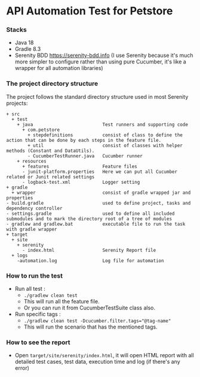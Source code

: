 # API Automation Test for Petstore

### Stacks
- Java 18
- Gradle 8.3
- Serenity BDD https://serenity-bdd.info (I use Serenity because it's much more simpler to configure rather than using pure Cucumber, it's like a wrapper for all automation libraries)

### The project directory structure
The project follows the standard directory structure used in most Serenity projects:
```Gherkin
+ src
  + test
    + java                          Test runners and supporting code
      + com.petstore
        + stepdefinitions           consist of class to define the action that can be done by each steps in the feature file.
        + util                      consist of classes with helper methods (Constant and DataUtils).
        - CucumberTestRunner.java   Cucumber runner
    + resources
      + features                    Feature files
      - junit-platform.properties   Here we can put all Cucumber related or Junit related settings
      - logback-test.xml            Logger setting
+ gradle
  + wrapper                         consist of gradle wrapped jar and properties
- build.gradle                      used to define project, tasks and dependency controller
- settings.gradle                   used to define all included submodules and to mark the directory root of a tree of modules
- gradlew and gradlew.bat           executable file to run the task with gradle wrapper
+ target
  + site
    + serenity
      - index.html                  Serenity Report file
  + logs
    -automation.log                 Log file for automation
```

### How to run the test
- Run all test :
    - ``./gradlew clean test``
    - This will run all the feature file.
    - Or you can run it from CucumberTestSuite class also.
- Run specific tags :
    - ``./gradlew clean test -Dcucumber.filter.tags="@tag-name"``
    - This will run the scenario that has the mentioned tags.

### How to see the report
- Open ``target/site/serenity/index.html``, it will open HTML report with all detailed test cases, test data, execution time and log (if there's any error)